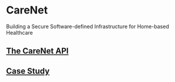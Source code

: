 # CareNet
Building a Secure Software-defined Infrastructure for Home-based Healthcare

## [The CareNet API](https://github.com/ACANETS/CareNet/API.md)

## [Case Study](https://github.com/ACANETS/CareNet/Case.md)